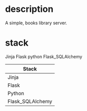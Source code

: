 # description
A simple, books library server.

# stack
Jinja
Flask
python
Flask_SQLAlchemy

| Stack            | 
| ---------------- | 
| Jinja            |
| Flask            |
| Python           |
| Flask_SQLAlchemy |
